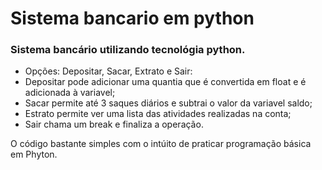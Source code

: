 # Sistema bancario em python
### Sistema bancário utilizando tecnológia python.
- Opções: Depositar, Sacar, Extrato e Sair:
- Depositar pode adicionar uma quantia que é convertida em float e é adicionada à variavel;
- Sacar permite até 3 saques diários e subtrai o valor da variavel saldo;
- Estrato permite ver uma lista das atividades realizadas na conta;
- Sair chama um break e finaliza a operação.

O código bastante simples com o intúito de praticar programação básica em Phyton.
